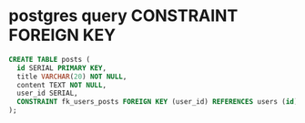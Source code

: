 # postgres query CONSTRAINT FOREIGN KEY

```sql
CREATE TABLE posts (
  id SERIAL PRIMARY KEY,
  title VARCHAR(20) NOT NULL,
  content TEXT NOT NULL,
  user_id SERIAL,
  CONSTRAINT fk_users_posts FOREIGN KEY (user_id) REFERENCES users (id) ON DELETE CASCADE
);
```
